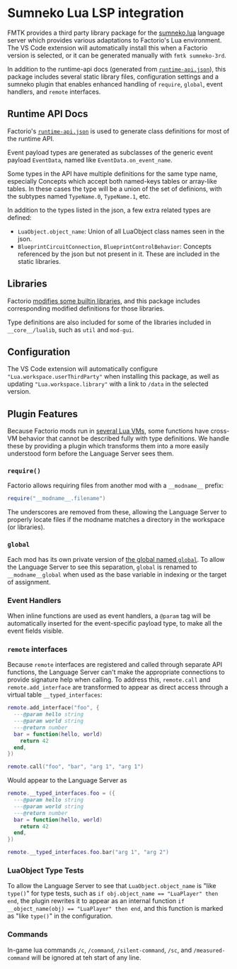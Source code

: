 # Sumneko Lua LSP integration

FMTK provides a third party library package for the [sumneko.lua](https://marketplace.visualstudio.com/items?itemName=sumneko.lua) language server which provides various adaptations to Factorio's Lua environment. The VS Code extension will automatically install this when a Factorio version is selected, or it can be generated manually with `fmtk sumneko-3rd`.

In addition to the runtime-api docs (generated from [`runtime-api.json`](https://lua-api.factorio.com/latest/json-docs.html)), this package includes several static library files, configuration settings and a sumneko plugin that enables enhanced handling of `require`, `global`, event handlers, and `remote` interfaces.

## Runtime API Docs

Factorio's [`runtime-api.json`](https://lua-api.factorio.com/latest/json-docs.html) is used to generate class definitions for most of the runtime API.

Event payload types are generated as subclasses of the generic event payload `EventData`, named like `EventData.on_event_name`.

Some types in the API have multiple definitions for the same type name, especially Concepts which accept both named-keys tables or array-like tables. In these cases the type will be a union of the set of definions, with the subtypes named `TypeName.0`, `TypeName.1`, etc.

In addition to the types listed in the json, a few extra related types are defined:
 * `LuaObject.object_name`: Union of all LuaObject class names seen in the json.
 * `BlueprintCircuitConnection`, `BlueprintControlBehavior`: Concepts referenced by the json but not present in it. These are included in the static libraries.

## Libraries

Factorio [modifies some builtin libraries](https://lua-api.factorio.com/latest/Libraries.html), and this package includes corresponding modified definitions for those libraries.

Type definitions are also included for some of the libraries included in `__core__/lualib`, such as `util` and `mod-gui`.

## Configuration

The VS Code extension will automatically configure `"Lua.workspace.userThirdParty"` when installing this package, as well as updating `"Lua.workspace.library"` with a link to `/data` in the selected version.

## Plugin Features

Because Factorio mods run in [several Lua VMs](https://lua-api.factorio.com/latest/Data-Lifecycle.html), some functions have cross-VM behavior that cannot be described fully with type definitions. We handle these by providing a plugin which transforms them into a more easily understood form before the Language Server sees them.

### `require()`

Factorio allows requiring files from another mod with a `__modname__` prefix:
```lua
require("__modname__.filename")
```

The underscores are removed from these, allowing the Language Server to properly locate files if the modname matches a directory in the workspace (or libraries).

### `global`

Each mod has its own private version of [the global named `global`](https://lua-api.factorio.com/latest/Global.html). To allow the Language Server to see this separation, `global` is renamed to `__modname__global` when used as the base variable in indexing or the target of assignment.

### Event Handlers

When inline functions are used as event handlers, a `@param` tag will be automatically inserted for the event-specific payload type, to make all the event fields visible.

### `remote` interfaces

Because `remote` interfaces are registered and called through separate API functions, the Language Server can't make the appropriate connections to provide signature help when calling. To address this, `remote.call` and `remote.add_interface` are transformed to appear as direct access through a virtual table `__typed_interfaces`:

```lua
remote.add_interface("foo", {
  ---@param hello string
  ---@param world string
  ---@return number
  bar = function(hello, world)
    return 42
  end,
})

remote.call("foo", "bar", "arg 1", "arg 1")
```
Would appear to the Language Server as
```lua
remote.__typed_interfaces.foo = ({
  ---@param hello string
  ---@param world string
  ---@return number
  bar = function(hello, world)
    return 42
  end,
})

remote.__typed_interfaces.foo.bar("arg 1", "arg 2")
```

### LuaObject Type Tests

To allow the Language Server to see that `LuaObject.object_name` is "like `type()`" for type tests, such as `if obj.object_name == "LuaPlayer" then end`, the plugin rewrites it to appear as an internal function `if __object_name(obj) == "LuaPlayer" then end`, and this function is marked as "like `type()`" in the configuration.

### Commands

In-game lua commands `/c`, `/command`, `/silent-command`, `/sc`, and `/measured-command` will be ignored at teh start of any line.
